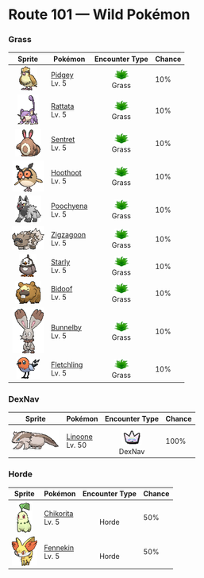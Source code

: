 # Route 101 — Wild Pokémon

### Grass

| Sprite | Pokémon | Encounter Type | Chance |
|:------:|---------|:--------------:|--------|
| ![Pidgey](../../assets/sprites/pidgey/front.gif "Pidgey: Pidgey has an extremely sharp sense of direction. It is capable of unerringly returning home to its nest, however far it may be removed from its familiar surroundings.") | [Pidgey](../../pokemon/pidgey.md/)<br>Lv. 5 | ![Grass](../../assets/encounter_types/grass.png "Grass")<br>Grass | 10% |
| ![Rattata](../../assets/sprites/rattata/front.gif "Rattata: Rattata is cautious in the extreme. Even while it is asleep, it constantly listens by moving its ears around. It is not picky about where it lives—it will make its nest anywhere.") | [Rattata](../../pokemon/rattata.md/)<br>Lv. 5 | ![Grass](../../assets/encounter_types/grass.png "Grass")<br>Grass | 10% |
| ![Sentret](../../assets/sprites/sentret/front.gif "Sentret: When Sentret sleeps, it does so while another stands guard. The sentry wakes the others at the first sign of danger. When this Pokémon becomes separated from its pack, it becomes incapable of sleep due to fear.") | [Sentret](../../pokemon/sentret.md/)<br>Lv. 5 | ![Grass](../../assets/encounter_types/grass.png "Grass")<br>Grass | 10% |
| ![Hoothoot](../../assets/sprites/hoothoot/front.gif "Hoothoot: Hoothoot has an internal organ that senses and tracks the earth’s rotation. Using this special organ, this Pokémon begins hooting at precisely the same time every day.") | [Hoothoot](../../pokemon/hoothoot.md/)<br>Lv. 5 | ![Grass](../../assets/encounter_types/grass.png "Grass")<br>Grass | 10% |
| ![Poochyena](../../assets/sprites/poochyena/front.gif "Poochyena: Poochyena is an omnivore—it will eat anything. A distinguishing feature is how large its fangs are compared to its body. This Pokémon tries to intimidate its foes by making the hair on its tail bristle out.") | [Poochyena](../../pokemon/poochyena.md/)<br>Lv. 5 | ![Grass](../../assets/encounter_types/grass.png "Grass")<br>Grass | 10% |
| ![Zigzagoon](../../assets/sprites/zigzagoon/front.gif "Zigzagoon: The hair on Zigzagoon’s back is bristly. It rubs the hard back hair against trees to leave its territorial markings. This Pokémon may play dead to fool foes in battle.") | [Zigzagoon](../../pokemon/zigzagoon.md/)<br>Lv. 5 | ![Grass](../../assets/encounter_types/grass.png "Grass")<br>Grass | 10% |
| ![Starly](../../assets/sprites/starly/front.gif "Starly: They flock around mountains and fields, chasing after bug Pokémon. Their singing is noisy and annoying.") | [Starly](../../pokemon/starly.md/)<br>Lv. 5 | ![Grass](../../assets/encounter_types/grass.png "Grass")<br>Grass | 10% |
| ![Bidoof](../../assets/sprites/bidoof/front.gif "Bidoof: It constantly gnaws on logs and rocks to whittle down its front teeth. It nests alongside water.") | [Bidoof](../../pokemon/bidoof.md/)<br>Lv. 5 | ![Grass](../../assets/encounter_types/grass.png "Grass")<br>Grass | 10% |
| ![Bunnelby](../../assets/sprites/bunnelby/front.gif "Bunnelby: It has ears like shovels. Digging holes strengthens its ears so much that they can sever thick roots effortlessly.") | [Bunnelby](../../pokemon/bunnelby.md/)<br>Lv. 5 | ![Grass](../../assets/encounter_types/grass.png "Grass")<br>Grass | 10% |
| ![Fletchling](../../assets/sprites/fletchling/front.gif "Fletchling: Despite the beauty of its lilting voice, it’s merciless to intruders that enter its territory.") | [Fletchling](../../pokemon/fletchling.md/)<br>Lv. 5 | ![Grass](../../assets/encounter_types/grass.png "Grass")<br>Grass | 10% |

### DexNav

| Sprite | Pokémon | Encounter Type | Chance |
|:------:|---------|:--------------:|--------|
| ![Linoone](../../assets/sprites/linoone/front.gif "Linoone: When hunting, Linoone will make a beeline straight for the prey at a full run. While this Pokémon is capable of topping 60 mph, it has to come to a screeching halt before it can turn.") | [Linoone](../../pokemon/linoone.md/)<br>Lv. 50 | ![DexNav](../../assets/encounter_types/dexnav.png "DexNav")<br>DexNav | 100% |

### Horde

| Sprite | Pokémon | Encounter Type | Chance |
|:------:|---------|:--------------:|--------|
| ![Chikorita](../../assets/sprites/chikorita/front.gif "Chikorita: In battle, Chikorita waves its leaf around to keep the foe at bay. However, a sweet fragrance also wafts from the leaf, becalming the battling Pokémon and creating a cozy, friendly atmosphere all around.") | [Chikorita](../../pokemon/chikorita.md/)<br>Lv. 5 | ![Horde](../../assets/encounter_types/horde.png "Horde")<br>Horde | 50% |
| ![Fennekin](../../assets/sprites/fennekin/front.gif "Fennekin: As it walks, it munches on a twig in place of a snack. It intimidates opponents by puffing hot air out of its ears.") | [Fennekin](../../pokemon/fennekin.md/)<br>Lv. 5 | ![Horde](../../assets/encounter_types/horde.png "Horde")<br>Horde | 50% |

